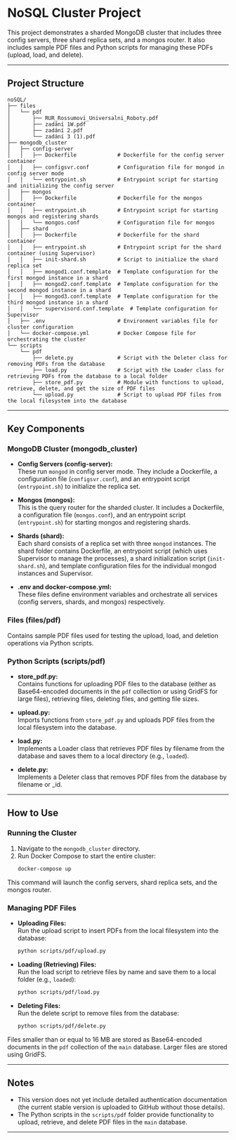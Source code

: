 # NoSQL Cluster Project

This project demonstrates a sharded MongoDB cluster that includes three config servers, three shard replica sets, and a mongos router. It also includes sample PDF files and Python scripts for managing these PDFs (upload, load, and delete).

---

## Project Structure

```
noSQL/
├── files
│   └── pdf
│       ├── RUR_Rossumovi_Universalni_Roboty.pdf
│       ├── zadání 1W.pdf
│       ├── zadání 2.pdf
│       └── zadání 3 (1).pdf
├── mongodb_cluster
│   ├── config-server
│   │   ├── Dockerfile             # Dockerfile for the config server container
│   │   ├── configsvr.conf         # Configuration file for mongod in config server mode
│   │   └── entrypoint.sh          # Entrypoint script for starting and initializing the config server
│   ├── mongos
│   │   ├── Dockerfile             # Dockerfile for the mongos container
│   │   ├── entrypoint.sh          # Entrypoint script for starting mongos and registering shards
│   │   └── mongos.conf            # Configuration file for mongos
│   ├── shard
│   │   ├── Dockerfile             # Dockerfile for the shard container
│   │   ├── entrypoint.sh          # Entrypoint script for the shard container (using Supervisor)
│   │   ├── init-shard.sh          # Script to initialize the shard replica set
│   │   ├── mongod1.conf.template  # Template configuration for the first mongod instance in a shard
│   │   ├── mongod2.conf.template  # Template configuration for the second mongod instance in a shard
│   │   ├── mongod3.conf.template  # Template configuration for the third mongod instance in a shard
│   │   └── supervisord.conf.template  # Template configuration for Supervisor
│   ├── .env                       # Environment variables file for cluster configuration
│   └── docker-compose.yml         # Docker Compose file for orchestrating the cluster
└── scripts
    └── pdf
        ├── delete.py              # Script with the Deleter class for removing PDFs from the database
        ├── load.py                # Script with the Loader class for retrieving PDFs from the database to a local folder
        ├── store_pdf.py           # Module with functions to upload, retrieve, delete, and get the size of PDF files
        └── upload.py              # Script to upload PDF files from the local filesystem into the database
```

---

## Key Components

### MongoDB Cluster (mongodb_cluster)

- **Config Servers (config-server):**  
  These run `mongod` in config server mode. They include a Dockerfile, a configuration file (`configsvr.conf`), and an entrypoint script (`entrypoint.sh`) to initialize the replica set.

- **Mongos (mongos):**  
  This is the query router for the sharded cluster. It includes a Dockerfile, a configuration file (`mongos.conf`), and an entrypoint script (`entrypoint.sh`) for starting mongos and registering shards.

- **Shards (shard):**  
  Each shard consists of a replica set with three `mongod` instances. The shard folder contains Dockerfile, an entrypoint script (which uses Supervisor to manage the processes), a shard initialization script (`init-shard.sh`), and template configuration files for the individual mongod instances and Supervisor.

- **.env and docker-compose.yml:**  
  These files define environment variables and orchestrate all services (config servers, shards, and mongos) respectively.

### Files (files/pdf)

Contains sample PDF files used for testing the upload, load, and deletion operations via Python scripts.

### Python Scripts (scripts/pdf)

- **store_pdf.py:**  
  Contains functions for uploading PDF files to the database (either as Base64-encoded documents in the `pdf` collection or using GridFS for large files), retrieving files, deleting files, and getting file sizes.

- **upload.py:**  
  Imports functions from `store_pdf.py` and uploads PDF files from the local filesystem into the database.

- **load.py:**  
  Implements a Loader class that retrieves PDF files by filename from the database and saves them to a local directory (e.g., `loaded`).

- **delete.py:**  
  Implements a Deleter class that removes PDF files from the database by filename or _id.

---

## How to Use

### Running the Cluster

1. Navigate to the `mongodb_cluster` directory.
2. Run Docker Compose to start the entire cluster:
   ```bash
   docker-compose up
   ```

This command will launch the config servers, shard replica sets, and the mongos router.

### Managing PDF Files

- **Uploading Files:**  
  Run the upload script to insert PDFs from the local filesystem into the database:
  ```bash
  python scripts/pdf/upload.py
  ```

- **Loading (Retrieving) Files:**  
  Run the load script to retrieve files by name and save them to a local folder (e.g., `loaded`):
  ```bash
  python scripts/pdf/load.py
  ```

- **Deleting Files:**  
  Run the delete script to remove files from the database:
  ```bash
  python scripts/pdf/delete.py
  ```

Files smaller than or equal to 16 MB are stored as Base64-encoded documents in the `pdf` collection of the `main` database. Larger files are stored using GridFS.

---

## Notes

- This version does not yet include detailed authentication documentation (the current stable version is uploaded to GitHub without those details).
- The Python scripts in the `scripts/pdf` folder provide functionality to upload, retrieve, and delete PDF files in the `main` database.

---
